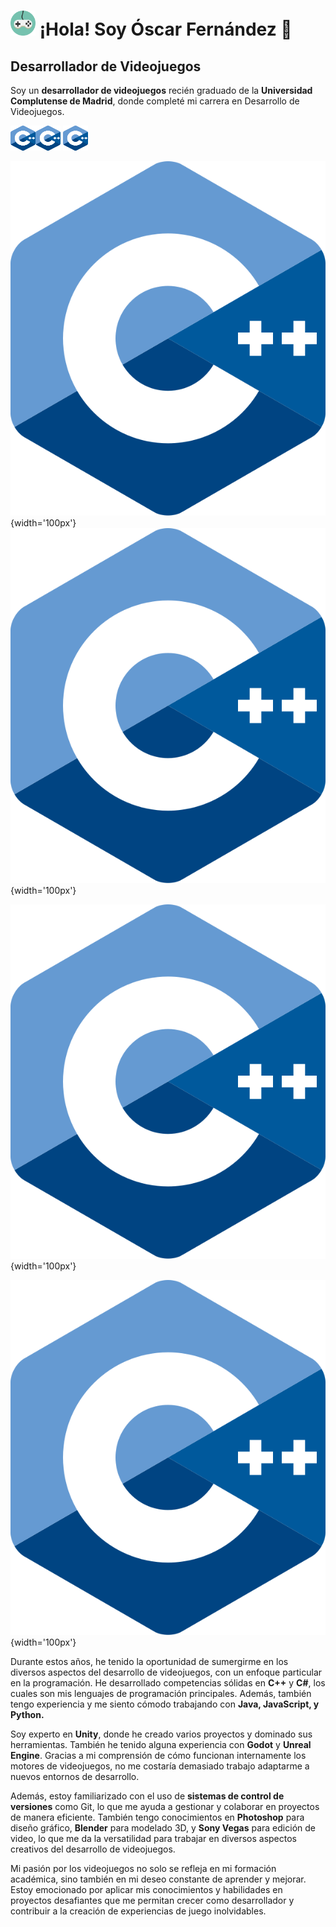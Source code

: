 <!--
# (https://raw.githubusercontent.com/mouredev/mouredev/master/mouredev_emote.png)
-->
# <img src="https://github.com/OskarFreestyle/OskarFreestyle/blob/main/Images/VideogameControllerIcon.png" width="40" height="40" /> ¡Hola! Soy Óscar Fernández 👋
## Desarrollador de Videojuegos

Soy un **desarrollador de videojuegos** recién graduado de la **Universidad Complutense de Madrid**, donde completé mi carrera en Desarrollo de Videojuegos.

<img src="https://github.com/OskarFreestyle/OskarFreestyle/blob/main/Images/C%2B%2BIcon.svg" width="40" height="40" /><img src="https://github.com/OskarFreestyle/OskarFreestyle/blob/main/Images/C%2B%2BIcon.svg" width="40" height="40" />
<img src="https://github.com/OskarFreestyle/OskarFreestyle/blob/main/Images/C%2B%2BIcon.svg" width="40" height="40" />

![](https://github.com/OskarFreestyle/OskarFreestyle/blob/main/Images/C%2B%2BIcon.svg){width='100px'}![](https://github.com/OskarFreestyle/OskarFreestyle/blob/main/Images/C%2B%2BIcon.svg){width='100px'}

![](https://github.com/OskarFreestyle/OskarFreestyle/blob/main/Images/C%2B%2BIcon.svg){width='100px'}

![](https://github.com/OskarFreestyle/OskarFreestyle/blob/main/Images/C%2B%2BIcon.svg){width='100px'}



Durante estos años, he tenido la oportunidad de sumergirme en los diversos aspectos del desarrollo de videojuegos, con un enfoque particular en la programación. He desarrollado competencias sólidas en **C++** y **C#**, los cuales son mis lenguajes de programación principales. Además, también tengo experiencia y me siento cómodo trabajando con **Java, JavaScript, y Python.**

Soy experto en **Unity**, donde he creado varios proyectos y dominado sus herramientas. También he tenido alguna experiencia con **Godot** y **Unreal Engine**. Gracias a mi comprensión de cómo funcionan internamente los motores de videojuegos, no me costaría demasiado trabajo adaptarme a nuevos entornos de desarrollo.

Además, estoy familiarizado con el uso de **sistemas de control de versiones** como Git, lo que me ayuda a gestionar y colaborar en proyectos de manera eficiente. También tengo conocimientos en **Photoshop** para diseño gráfico, **Blender** para modelado 3D, y **Sony Vegas** para edición de video, lo que me da la versatilidad para trabajar en diversos aspectos creativos del desarrollo de videojuegos.

Mi pasión por los videojuegos no solo se refleja en mi formación académica, sino también en mi deseo constante de aprender y mejorar. Estoy emocionado por aplicar mis conocimientos y habilidades en proyectos desafiantes que me permitan crecer como desarrollador y contribuir a la creación de experiencias de juego inolvidables.

<!--
**OskarFreestyle/OskarFreestyle** is a ✨ _special_ ✨ repository because its `README.md` (this file) appears on your GitHub profile.

Here are some ideas to get you started:

- 🔭 I’m currently working on ...
- 🌱 I’m currently learning ...
- 👯 I’m looking to collaborate on ...
- 🤔 I’m looking for help with ...
- 💬 Ask me about ...
- 📫 How to reach me: ...
- 😄 Pronouns: ...
- ⚡ Fun fact: ...
-->
